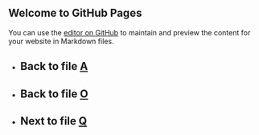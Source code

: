 
## Welcome to GitHub Pages

You can use the [editor on GitHub](https://github.com/samuelbetio/alphabet.file/edit/master/A/B/C/D/E/F/G/H/I/J/K/L/M/N/O/P/README.md) to maintain and preview the content for your website in Markdown files.

- ## **Back** to file [A](../../../../../../../../../../../../../../../../README.md)

- ## **Back** to file [O](../)
- ## **Next** to file [Q](Q/)








